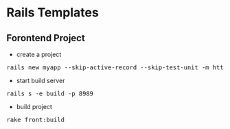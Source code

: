 Rails Templates
===============

Forontend Project
---------
* create a project
<pre>
rails new myapp --skip-active-record --skip-test-unit -m https://raw.github.com/stgeneral/rails-templates/master/frontend.rb
</pre>
* start build server
<pre>
rails s -e build -p 8989
</pre>
* build project
<pre>
rake front:build
</pre>